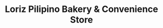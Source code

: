 ---
title: "Loriz Pilipino Bakery & Convenience Store"
url: /calgary/loriz-pilipino-bakery-und-convenience-store/
shop: Lebensmittel
---